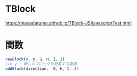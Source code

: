 # TBlock
https://masadaruma.github.io/TBlock-JS/javascriptTest.html

# 関数
```javascript
newBlock(x, y, G, H, I, J)
//x,y : 新しいブロックを配置する座標
addBlock(direction,  G, H, I, J)
```
